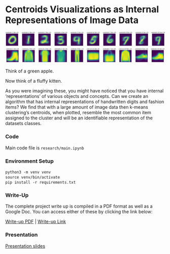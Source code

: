 # Centroids Visualizations as Internal Representations of Image Data

<div align="center">
    <img src="./assets/mnist.png" alt="plts"/>
    <img src="./assets/fmnist2.png" alt="plts"/>
</div>

Think of a green apple.

Now think of a fluffy kitten.

As you were imagining these, you might have noticed that you have internal ‘representations’ of various objects and concepts. Can we create an algorithm that has internal representations of handwritten digits and fashion items? We find that with a large amount of image data then k-means clustering’s centroids, when plotted, resemble the most common item assigned to the cluster and will be an identifiable representation of the datasets classes.

### Code
Main code file is ```research/main.ipynb```

### Environment Setup 
```
python3 -m venv venv
source venv/bin/activate
pip install -r requirements.txt
```

###  Write-Up

The complete project write up is compiled in a PDF format as well as a Google Doc. You can access either of these by clicking the link below:

[Write-up PDF](./assets/4022%20Project%20Write-up.pdf) | [Write-up Link](https://docs.google.com/document/d/1jfs_Y3a3PV33UePfLRl7O0zu-oGrzLDcF12To9LohM0/edit?usp=sharing)

### Presentation

[Presentation slides](https://docs.google.com/presentation/d/1LgfTgp0mLIOAv0NgphH1Dabi6m-mlunv26zONNy2kFc/edit?usp=sharing)
